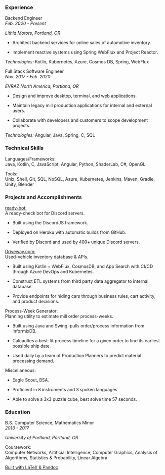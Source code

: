 ### Experience

Backend Engineer  
*Feb. 2020 - Present*

*Lithia Motors, Portland, OR*

-   Architect backend services for online sales of automotive inventory.

-   Implement reactive systems using Spring WebFlux and Project Reactor.

*Technologies:* Kotlin, Kubernetes, Azure, Cosmos DB, Spring, WebFlux

Full Stack Software Engineer  
*Nov. 2017 - Feb. 2020*

*EVRAZ North America, Portland, OR*

-   Design and improve desktop, terminal, and web applications.

-   Maintain legacy mill production applications for internal and
    external users.

-   Collaborate with developers and customers to scope development
    projects.

*Technologies:* Angular, Java, Spring, C, SQL

### Technical Skills

Languages/Frameworks:  
Java, Kotlin, C, JavaScript, Angular, Python, ShaderLab, C\#, OpenGL

Tools:  
Unix, Shell, Git, SQL, NoSQL, Azure, Kubernetes, Jenkins, Maven, Gradle,
Unity, Blender

### Projects and Accomplishments

[ready-bot:](https://www.github.com/BurnsCommaLucas/ready-bot)  
A ready-check bot for Discord servers.

-   Built using the DiscordJS framework.

-   Deployed on Heroku with automatic builds from GitHub.

-   Verified by Discord and used by 400+ unique Discord servers.

[Driveway.com:](https://driveway.com/shop)  
Used-vehicle inventory database & APIs.

-   Built using Kotlin + WebFlux, CosmosDB, and App Search with CI/CD
    through Azure DevOps and Kubernetes.

-   Construct ETL systems from third party data aggregator to internal
    database.

-   Provide endpoints for hiding cars through business rules, cart
    activity, and product decisions.

Process-Week Generator:  
Planning utility to estimate mill order process-weeks.

-   Built using Java and Swing, pulls order/process information from
    InformixDB.

-   Calcaultes a best-fit process timeline for a given order to find its
    earliest possible ship date.

-   Used daily by a team of Production Planners to predict material
    processing demand.

Miscellaneous:  
-   Eagle Scout, BSA.

-   Proficient in 8 instruments and 3 spoken languages.

-   Able to solve a 3x3 puzzle cube, best solve time 57 seconds.

### Education

B.S. Computer Science, Mathematics Minor  
*2013 - 2017*

*University of Portland, Portland, OR*

Coursework:  
Computer Networks, Artificial Intelligence, Computer Graphics, Analysis
of Algorithms, Statistics & Probability, Linear Algebra

[Built with LaTeX &
Pandoc](https://www.github.com/BurnsCommaLucas/Resume)
